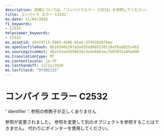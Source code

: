 ```yaml
---
description: 詳細については、「コンパイラエラー C2532」を参照してください。
title: コンパイラ エラー C2532
ms.date: 11/04/2016
f1_keywords:
- C2532
helpviewer_keywords:
- C2532
ms.assetid: a94fdf13-5063-4206-b5a5-374930287bee
ms.openlocfilehash: 6b2d340e247a2ed35e9005230118af8ad025c462
ms.sourcegitcommit: d6af41e42699628c3e2e6063ec7b03931a49a098
ms.translationtype: MT
ms.contentlocale: ja-JP
ms.lasthandoff: 12/11/2020
ms.locfileid: "97302115"
---
```

# <a name="compiler-error-c2532"></a>コンパイラ エラー C2532

' identifier ': 参照の修飾子が正しくありません

参照が変更されました。 参照を変更して別のオブジェクトを参照することはできません。 代わりにポインターを使用してください。
